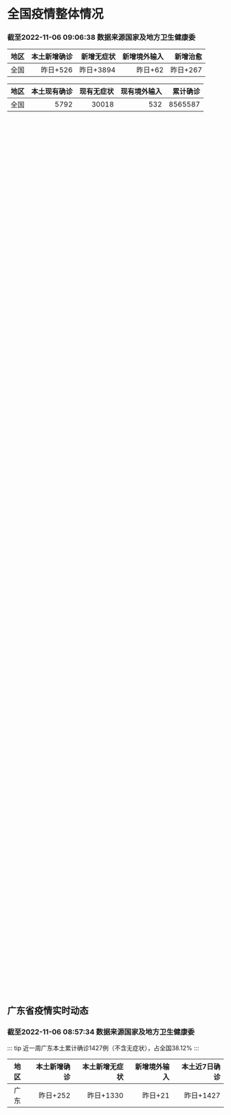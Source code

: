 
# 全国疫情整体情况
### 截至2022-11-06 09:06:38 数据来源国家及地方卫生健康委

|地区|本土新增确诊|新增无症状|新增境外输入|新增治愈|
|:--:|---:|---:|---:|---:|
|全国|昨日+526|昨日+3894|昨日+62|昨日+267|

|地区|本土现有确诊|现有无症状|现有境外输入|累计确诊|
|:--:|---:|---:|---:|---:|
|全国|5792|30018|532|8565587|

<ChinaMap :dataList="dataList" :title="title"/>

<div id="chinaDayModify" style="width:100%;height:500px;margin-bottom:10px;"></div>
<div id="chinaAddHistoryData" style="width:100%;height:500px;margin-bottom:10px;"></div>
<div id="chinaNowHistoryData" style="width:100%;height:500px;margin-bottom:10px;"></div>
<div id="chinaTotalHistoryData" style="width:100%;height:500px;margin-bottom:10px;"></div>


## 广东省疫情实时动态
### 截至2022-11-06 08:57:34 数据来源国家及地方卫生健康委

::: tip 近一周广东本土累计确诊1427例（不含无症状），占全国38.12%
:::

|地区|本土新增确诊|本土新增无症状|新增境外输入|本土近7日确诊|
|:--:|---:|---:|---:|---:|
|广东|昨日+252|昨日+1330|昨日+21|昨日+1427|

<div id="guangdongModify" style="width:100%;height:500px;margin-bottom:10px;"></div>
<div id="guangdongTotalHistory" style="width:100%;height:500px;margin-bottom:10px;"></div>
<div id="guangzhouModifyHistory" style="width:100%;height:500px;margin-bottom:10px;"></div>


<script>
import * as echarts from 'echarts'
export default {
  data(){
    return {
      title: '新增本土确诊',
      dataList: [{name: '台湾', value: 0, addList: []},{name: '香港', value: 0, addList: []},{name: '湖北', value: 0, addList: []},{name: '上海', value: 0, addList: []},{name: '吉林', value: 0, addList: []},{name: '广东', value: 252, addList: [{name: '广州', num: 183},
{name: '汕头', num: 33},
{name: '茂名', num: 31},
{name: '深圳', num: 1},
{name: '佛山', num: 1},
]},{name: '海南', value: 0, addList: []},{name: '四川', value: 6, addList: [{name: '外省返川人员', num: 2},
{name: '乐山', num: 2},
{name: '绵阳', num: 1},
{name: '巴中', num: 1},
]},{name: '福建', value: 4, addList: [{name: '南平', num: 2},
{name: '福州', num: 1},
{name: '漳州', num: 1},
]},{name: '内蒙古', value: 43, addList: [{name: '呼和浩特', num: 39},
{name: '鄂尔多斯', num: 2},
{name: '乌海', num: 1},
{name: '锡林郭勒', num: 1},
]},{name: '北京', value: 43, addList: [{name: '朝阳', num: 18},
{name: '昌平', num: 12},
{name: '海淀', num: 3},
{name: '丰台', num: 3},
{name: '未公布来源', num: 2},
]},{name: '陕西', value: 9, addList: [{name: '西安', num: 6},
{name: '安康', num: 2},
{name: '咸阳', num: 1},
]},{name: '河南', value: 16, addList: [{name: '郑州', num: 15},
{name: '信阳', num: 1},
]},{name: '浙江', value: 1, addList: [{name: '杭州', num: 1},
]},{name: '黑龙江', value: 7, addList: [{name: '哈尔滨', num: 5},
{name: '绥化', num: 2},
]},{name: '山东', value: 7, addList: [{name: '青岛', num: 5},
{name: '枣庄', num: 2},
]},{name: '江苏', value: 2, addList: [{name: '南京', num: 2},
]},{name: '云南', value: 11, addList: [{name: '昆明', num: 7},
{name: '德宏州', num: 3},
{name: '昭通市', num: 1},
]},{name: '天津', value: 0, addList: []},{name: '广西', value: 0, addList: []},{name: '辽宁', value: 1, addList: [{name: '丹东', num: 1},
]},{name: '河北', value: 1, addList: [{name: '定州', num: 1},
]},{name: '新疆', value: 23, addList: [{name: '乌鲁木齐', num: 20},
{name: '伊犁哈萨克自治州', num: 3},
]},{name: '湖南', value: 11, addList: [{name: '未公布来源', num: 11},
]},{name: '安徽', value: 0, addList: []},{name: '重庆', value: 40, addList: [{name: '沙坪坝区', num: 14},
{name: '大足区', num: 13},
{name: '江津区', num: 3},
{name: '万州区', num: 2},
{name: '铜梁区', num: 2},
]},{name: '山西', value: 35, addList: [{name: '大同', num: 31},
{name: '吕梁', num: 2},
{name: '忻州', num: 1},
{name: '晋中', num: 1},
]},{name: '江西', value: 1, addList: [{name: '萍乡', num: 1},
]},{name: '西藏', value: 0, addList: []},{name: '甘肃', value: 6, addList: [{name: '兰州', num: 6},
]},{name: '贵州', value: 2, addList: [{name: '贵阳', num: 1},
{name: '黔东南州', num: 1},
]},{name: '澳门', value: 0, addList: []},{name: '青海', value: 5, addList: [{name: '未公布来源', num: 5},
]},{name: '宁夏', value: 0, addList: []},{name: '南海诸岛', value: 0, addList: []}]
    }
  },
  mounted () {
    const themeObj = {"color":["#2ec7c9","#b6a2de","#5ab1ef","#ffb980","#d87a80","#8d98b3","#e5cf0d","#97b552","#95706d","#dc69aa","#07a2a4","#9a7fd1","#588dd5","#f5994e","#c05050","#59678c","#c9ab00","#7eb00a","#6f5553","#c14089"],"backgroundColor":"rgba(0,0,0,0)","textStyle":{},"title":{"textStyle":{"color":"#008acd"},"subtextStyle":{"color":"#aaaaaa"}},"line":{"itemStyle":{"borderWidth":1},"lineStyle":{"width":2},"symbolSize":3,"symbol":"emptyCircle","smooth":true},"radar":{"itemStyle":{"borderWidth":1},"lineStyle":{"width":2},"symbolSize":3,"symbol":"emptyCircle","smooth":true},"bar":{"itemStyle":{"barBorderWidth":0,"barBorderColor":"#ccc"}},"pie":{"itemStyle":{"borderWidth":0,"borderColor":"#ccc"}},"scatter":{"itemStyle":{"borderWidth":0,"borderColor":"#ccc"}},"boxplot":{"itemStyle":{"borderWidth":0,"borderColor":"#ccc"}},"parallel":{"itemStyle":{"borderWidth":0,"borderColor":"#ccc"}},"sankey":{"itemStyle":{"borderWidth":0,"borderColor":"#ccc"}},"funnel":{"itemStyle":{"borderWidth":0,"borderColor":"#ccc"}},"gauge":{"itemStyle":{"borderWidth":0,"borderColor":"#ccc"}},"candlestick":{"itemStyle":{"color":"#d87a80","color0":"#2ec7c9","borderColor":"#d87a80","borderColor0":"#2ec7c9","borderWidth":1}},"graph":{"itemStyle":{"borderWidth":0,"borderColor":"#ccc"},"lineStyle":{"width":1,"color":"#aaaaaa"},"symbolSize":3,"symbol":"emptyCircle","smooth":true,"color":["#2ec7c9","#b6a2de","#5ab1ef","#ffb980","#d87a80","#8d98b3","#e5cf0d","#97b552","#95706d","#dc69aa","#07a2a4","#9a7fd1","#588dd5","#f5994e","#c05050","#59678c","#c9ab00","#7eb00a","#6f5553","#c14089"],"label":{"color":"#eeeeee"}},"map":{"itemStyle":{"areaColor":"#dddddd","borderColor":"#eeeeee","borderWidth":0.5},"label":{"color":"#d87a80"},"emphasis":{"itemStyle":{"areaColor":"rgba(254,153,78,1)","borderColor":"#444","borderWidth":1},"label":{"color":"rgb(100,0,0)"}}},"geo":{"itemStyle":{"areaColor":"#dddddd","borderColor":"#eeeeee","borderWidth":0.5},"label":{"color":"#d87a80"},"emphasis":{"itemStyle":{"areaColor":"rgba(254,153,78,1)","borderColor":"#444","borderWidth":1},"label":{"color":"rgb(100,0,0)"}}},"categoryAxis":{"axisLine":{"show":true,"lineStyle":{"color":"#008acd"}},"axisTick":{"show":true,"lineStyle":{"color":"#333"}},"axisLabel":{"show":true,"color":"#333"},"splitLine":{"show":false,"lineStyle":{"color":["#eee"]}},"splitArea":{"show":false,"areaStyle":{"color":["rgba(250,250,250,0.3)","rgba(200,200,200,0.3)"]}}},"valueAxis":{"axisLine":{"show":true,"lineStyle":{"color":"#008acd"}},"axisTick":{"show":true,"lineStyle":{"color":"#333"}},"axisLabel":{"show":true,"color":"#333"},"splitLine":{"show":true,"lineStyle":{"color":["#eee"]}},"splitArea":{"show":true,"areaStyle":{"color":["rgba(250,250,250,0.3)","rgba(200,200,200,0.3)"]}}},"logAxis":{"axisLine":{"show":true,"lineStyle":{"color":"#008acd"}},"axisTick":{"show":true,"lineStyle":{"color":"#333"}},"axisLabel":{"show":true,"color":"#333"},"splitLine":{"show":true,"lineStyle":{"color":["#eee"]}},"splitArea":{"show":true,"areaStyle":{"color":["rgba(250,250,250,0.3)","rgba(200,200,200,0.3)"]}}},"timeAxis":{"axisLine":{"show":true,"lineStyle":{"color":"#008acd"}},"axisTick":{"show":true,"lineStyle":{"color":"#333"}},"axisLabel":{"show":true,"color":"#333"},"splitLine":{"show":true,"lineStyle":{"color":["#eee"]}},"splitArea":{"show":false,"areaStyle":{"color":["rgba(250,250,250,0.3)","rgba(200,200,200,0.3)"]}}},"toolbox":{"iconStyle":{"borderColor":"#2ec7c9"},"emphasis":{"iconStyle":{"borderColor":"#18a4a6"}}},"legend":{"textStyle":{"color":"#333333"}},"tooltip":{"axisPointer":{"lineStyle":{"color":"#008acd","width":"1"},"crossStyle":{"color":"#008acd","width":"1"}}},"timeline":{"lineStyle":{"color":"#008acd","width":1},"itemStyle":{"color":"#008acd","borderWidth":1},"controlStyle":{"color":"#008acd","borderColor":"#008acd","borderWidth":0.5},"checkpointStyle":{"color":"#2ec7c9","borderColor":"#2ec7c9"},"label":{"color":"#008acd"},"emphasis":{"itemStyle":{"color":"#a9334c"},"controlStyle":{"color":"#008acd","borderColor":"#008acd","borderWidth":0.5},"label":{"color":"#008acd"}}},"visualMap":{"color":["#5ab1ef","#e0ffff"]},"dataZoom":{"backgroundColor":"rgba(47,69,84,0)","dataBackgroundColor":"#efefff","fillerColor":"rgba(182,162,222,0.2)","handleColor":"#008acd","handleSize":"100%","textStyle":{"color":"#333333"}},"markPoint":{"label":{"color":"#eeeeee"},"emphasis":{"label":{"color":"#eeeeee"}}}}

    echarts.registerTheme('dark', (themeObj))

    this.chartChDay = echarts.init(document.getElementById("chinaDayModify"), "dark")
,this.chartChAdd = echarts.init(document.getElementById("chinaAddHistoryData"), "dark")
,this.chartChNow = echarts.init(document.getElementById("chinaNowHistoryData"), "dark")
,this.chartChTotal = echarts.init(document.getElementById("chinaTotalHistoryData"), "dark")
,this.chartGdMod = echarts.init(document.getElementById("guangdongModify"), "dark")
,this.chartGdTotal = echarts.init(document.getElementById("guangdongTotalHistory"), "dark")
,this.chartGzMod = echarts.init(document.getElementById("guangzhouModifyHistory"), "dark")


    const option_gd_mod = {
      title: {
        text: '广东疫情新增趋势（人）'
      },
      tooltip: {
        trigger: 'axis',
        axisPointer: {
          type: 'cross',
          label: {
            backgroundColor: '#6a7985'
          }
        }
      },
      legend: {
        top: 20,
        data: [{name: '本土新增确诊',icon: 'rect'}, {name: '本土新增无症状',icon: 'rect'},{name: '新增境外输入',icon: 'rect'}]
      },
      grid: {
        left: '3%',
        right: '4%',
        bottom: '3%',
        containLabel: true
      },
      toolbox: {
        feature: {
          saveAsImage: {}
        }
      },
      xAxis: {
        type: 'category',
        boundaryGap: false,
        data: ["09.08","09.09","09.10","09.11","09.12","09.13","09.14","09.15","09.16","09.17","09.18","09.19","09.20","09.21","09.22","09.23","09.24","09.25","09.26","09.27","09.28","09.29","09.30","10.01","10.02","10.03","10.04","10.05","10.06","10.07","10.08","10.09","10.10","10.11","10.12","10.13","10.14","10.15","10.16","10.17","10.18","10.19","10.20","10.21","10.22","10.23","10.24","10.25","10.26","10.27","10.28","10.29","10.30","10.31","11.01","11.02","11.03","11.04","11.05",]
      },
      yAxis: {
        type: 'value'
      },
      series: [
        {
          name: '本土新增确诊',
          type: 'line',
          areaStyle: {},
          emphasis: {
            focus: 'series'
          },
          data: [36,26,15,17,7,6,5,5,3,2,1,0,3,1,2,5,6,7,12,4,18,16,22,17,19,27,34,37,41,47,34,31,38,43,36,53,60,35,23,36,50,26,27,19,32,23,33,45,15,27,63,83,291,242,125,103,195,219,252,]
        },
        {
          name: '本土新增无症状',
          type: 'line',
          areaStyle: {},
          emphasis: {
            focus: 'series'
          },
          data: [28,6,10,11,4,3,4,1,1,1,2,1,2,2,4,0,0,5,5,2,5,15,21,10,24,16,24,27,34,27,21,24,25,11,17,21,29,29,38,61,48,58,62,74,59,70,62,67,84,88,136,195,468,458,298,356,470,669,1330,]
        },
        {
          name: '新增境外输入',
          type: 'line',
          areaStyle: {},
          emphasis: {
            focus: 'series'
          },
          data: [16,23,19,21,12,11,8,10,15,7,11,15,12,13,14,15,12,19,14,15,21,15,11,29,11,19,18,19,27,10,14,27,27,14,17,15,24,18,18,11,12,14,25,17,9,19,12,6,5,11,14,14,8,7,10,12,13,9,21,]
        }
      ]
    };

    const option_gd_total = {
      title: {
        text: '广东疫情概览（人）'
      },
      tooltip: {
        trigger: 'axis',
        axisPointer: {
          type: 'cross',
          label: {
            backgroundColor: '#6a7985'
          }
        }
      },
      legend: {
        top: 20,
        data: [{name: '累计确诊',icon: 'rect'},{name: '累计治愈',icon: 'rect'}]
      },
      grid: {
        left: '3%',
        right: '4%',
        bottom: '3%',
        containLabel: true
      },
      toolbox: {
        feature: {
          saveAsImage: {}
        }
      },
      xAxis: {
        type: 'category',
        boundaryGap: false,
        data: ["09.08","09.09","09.10","09.11","09.12","09.13","09.14","09.15","09.16","09.17","09.18","09.19","09.20","09.21","09.22","09.23","09.24","09.25","09.26","09.27","09.28","09.29","09.30","10.01","10.02","10.03","10.04","10.05","10.06","10.07","10.08","10.09","10.10","10.11","10.12","10.13","10.14","10.15","10.16","10.17","10.18","10.19","10.20","10.21","10.22","10.23","10.24","10.25","10.26","10.27","10.28","10.29","10.30","10.31","11.01","11.02","11.03","11.04","11.05",]
      },
      yAxis: {
        type: 'value'
      },
      series: [
        {
          name: '累计确诊',
          type: 'line',
          areaStyle: {},
          emphasis: {
            focus: 'series'
          },
          data: [9559,9608,9642,9680,9699,9716,9729,9744,9762,9771,9783,9798,9813,9827,9843,9863,9881,9905,9931,9950,9991,10022,10055,10101,10131,10177,10229,10285,10353,10410,10458,10516,10581,10638,10691,10759,10843,10896,10947,10994,11056,11106,11138,11174,11215,11257,11302,11353,11373,11411,11488,11585,11884,12133,12268,12383,12591,12819,13092,]
        },
        {
          name: '累计治愈',
          type: 'line',
          areaStyle: {},
          emphasis: {
            focus: 'series'
          },
          data: [8831,8855,8888,8923,8959,9011,9075,9140,9140,9140,9140,9140,9140,9140,9529,9529,9529,9529,9529,9529,9529,9529,9529,9529,9529,9529,9529,9529,9877,9877,9877,9972,10007,10048,10091,10127,10127,10127,10178,10239,10298,10298,10298,10298,10298,10298,10298,10298,10298,10298,10298,10298,10298,10298,10298,10298,10298,10298,10298,]
        }
      ]
    };

    const option_gz_mod = {
      title: {
        text: '广州疫情新增趋势（人）'
      },
      tooltip: {
        trigger: 'axis',
        axisPointer: {
          type: 'cross',
          label: {
            backgroundColor: '#6a7985'
          }
        }
      },
      legend: {
        top: 20,
        data: [{name: '本土新增确诊',icon: 'rect'},{name: '本土新增无症状',icon: 'rect'}]
      },
      grid: {
        left: '3%',
        right: '4%',
        bottom: '3%',
        containLabel: true
      },
      toolbox: {
        feature: {
          saveAsImage: {}
        }
      },
      xAxis: {
        type: 'category',
        boundaryGap: false,
        data: ["0908","0909","0910","0911","0912","0913","0914","0915","0916","0917","0918","0919","0920","0921","0922","0923","0924","0925","0926","0927","0928","0929","0930","1001","1002","1003","1004","1005","1006","1007","1008","1009","1010","1011","1012","1013","1014","1015","1016","1017","1018","1019","1020","1021","1022","1023","1024","1025","1026","1027","1028","1029","1030","1031","1101","1102","1103","1104","1105",]
      },
      yAxis: {
        type: 'value'
      },
      series: [
        {
          name: '本土新增确诊',
          type: 'line',
          areaStyle: {},
          emphasis: {
            focus: 'series'
          },
          data: [2,0,0,0,0,0,0,0,0,1,0,0,0,0,1,4,5,2,2,0,1,1,2,0,5,10,12,14,21,17,18,5,13,6,10,25,23,20,3,16,22,6,10,12,18,16,22,27,11,19,54,66,232,190,85,83,149,168,183,]
        },
        {
          name: '本土新增无症状',
          type: 'line',
          areaStyle: {},
          emphasis: {
            focus: 'series'
          },
          data: [0,0,0,0,0,0,0,0,1,0,1,0,1,2,4,0,0,0,1,1,0,2,0,0,3,7,5,13,8,12,9,15,1,2,7,3,8,16,27,43,31,44,46,46,39,53,43,46,39,46,85,125,295,289,253,323,430,635,1259,]
        }
      ]
    };

    const option_ch_day  = {
      series: [
        {
          type: 'treemap',
          data: [
            {
              name: '本土新增确诊昨日+526',
              value: 526,
            },
            {
              name: '新增无症状昨日+3894',
              value: 3894,
            },
            {
              name: '新增境外输入昨日+62',
              value: 62,
            },
            {
              name: '新增治愈昨日+267',
              value: 267,
            },
          ]
        }
      ]
    };

    const option_ch_add = {
      title: {
        text: '新增疫情整体走势'
      },
      tooltip: {
        trigger: 'axis',
        axisPointer: {
          type: 'cross',
          label: {
            backgroundColor: '#6a7985'
          }
        }
      },
      legend: {
        top: 20,
        data: [{name: '本土确诊',icon: 'rect'}, {name: '无症状感染',icon: 'rect'},{name: '新增境外输入',icon: 'rect'}]
      },
      grid: {
        left: '3%',
        right: '4%',
        bottom: '3%',
        containLabel: true
      },
      toolbox: {
        feature: {
          saveAsImage: {}
        }
      },
      xAxis: {
        type: 'category',
        boundaryGap: false,
        data: ["09.06","09.07","09.08","09.09","09.10","09.11","09.12","09.13","09.14","09.15","09.16","09.17","09.18","09.19","09.20","09.21","09.22","09.23","09.24","09.25","09.26","09.27","09.28","09.29","09.30","10.01","10.02","10.03","10.04","10.05","10.06","10.07","10.08","10.09","10.10","10.11","10.12","10.13","10.14","10.15","10.16","10.17","10.18","10.19","10.20","10.21","10.22","10.23","10.24","10.25","10.26","10.27","10.28","10.29","10.30","10.31","11.01","11.02","11.03","11.04","11.05",]
      },
      yAxis: {
        type: 'value'
      },
      series: [
        {
          name: '本土确诊',
          type: 'line',
          areaStyle: {},
          emphasis: {
            focus: 'series'
          },
          data: [323,241,259,239,179,164,188,196,126,102,76,106,92,104,123,114,121,129,159,235,173,119,106,97,106,116,189,250,223,183,216,447,441,373,427,374,322,249,291,174,182,208,204,164,158,159,155,173,205,297,193,214,324,353,479,498,409,531,704,596,526,]
        },
        {
          name: '无症状感染',
          type: 'line',
          areaStyle: {},
          emphasis: {
            focus: 'series'
          },
          data: [1247,1093,1033,994,959,785,727,762,823,746,505,930,715,525,485,512,627,624,601,597,636,625,526,625,549,432,466,626,747,1005,1267,1301,1307,1566,1662,1386,1154,1010,900,668,534,587,630,643,638,658,683,751,875,944,924,1123,1153,1566,2220,2221,2346,2669,3167,3063,3894,]
        },
        {
          name: '新增境外输入',
          type: 'line',
          areaStyle: {},
          emphasis: {
            focus: 'series'
          },
          data: [57,39,42,51,55,62,54,41,41,59,64,48,55,48,43,51,54,59,58,60,72,75,64,59,66,63,51,57,50,46,72,54,62,61,64,43,50,64,70,70,63,42,43,47,56,56,52,48,41,41,38,48,53,48,42,49,56,50,53,61,62,]
        }
      ]
    };

    const option_ch_now = {
      title: {
        text: '现有疫情整体走势'
      },
      tooltip: {
        trigger: 'axis',
        axisPointer: {
          type: 'cross',
          label: {
            backgroundColor: '#6a7985'
          }
        }
      },
      legend: {
        top: 20,
        data: [{name: '本土确诊',icon: 'rect'}, {name: '无症状感染',icon: 'rect'},{name: '新增境外输入',icon: 'rect'}]
      },
      grid: {
        left: '3%',
        right: '4%',
        bottom: '3%',
        containLabel: true
      },
      toolbox: {
        feature: {
          saveAsImage: {}
        }
      },
      xAxis: {
        type: 'category',
        boundaryGap: false,
        data: ["09.06","09.07","09.08","09.09","09.10","09.11","09.12","09.13","09.14","09.15","09.16","09.17","09.18","09.19","09.20","09.21","09.22","09.23","09.24","09.25","09.26","09.27","09.28","09.29","09.30","10.01","10.02","10.03","10.04","10.05","10.06","10.07","10.08","10.09","10.10","10.11","10.12","10.13","10.14","10.15","10.16","10.17","10.18","10.19","10.20","10.21","10.22","10.23","10.24","10.25","10.26","10.27","10.28","10.29","10.30","10.31","11.01","11.02","11.03","11.04","11.05",]
      },
      yAxis: {
        type: 'value'
      },
      series: [
        {
          name: '本土确诊',
          type: 'line',
          areaStyle: {},
          emphasis: {
            focus: 'series'
          },
          data: [5709,5713,5666,5575,5403,5083,4851,4714,4334,3681,3502,3293,3070,2881,2726,2606,2494,2477,2395,2404,2381,2378,2365,2359,2301,2314,2306,2341,2261,2263,2329,2666,2977,3240,3460,3637,3779,3824,3906,3854,3808,3777,3677,3595,3529,3362,3245,3179,3062,3127,3104,3107,3252,3440,3751,4101,4324,4641,5070,5473,5792,]
        },
        {
          name: '无症状感染',
          type: 'line',
          areaStyle: {},
          emphasis: {
            focus: 'series'
          },
          data: [571,548,560,560,567,568,566,563,550,565,586,572,576,577,571,577,564,563,552,558,585,613,632,610,608,631,623,629,615,620,628,633,641,646,644,623,618,632,657,650,655,636,635,623,624,624,629,605,592,578,562,551,549,547,527,537,530,523,527,530,532,]
        },
        {
          name: '新增境外输入',
          type: 'line',
          areaStyle: {},
          emphasis: {
            focus: 'series'
          },
          data: [24163,24009,23400,22660,22555,21919,21298,20832,20206,18729,18148,17756,17213,16241,14762,14010,13518,11627,11277,10573,10414,10373,10105,9829,9770,9618,8814,8449,8109,8069,8744,9419,10193,11206,11944,12805,13455,13998,14442,14606,14679,14750,14715,14774,14658,14360,14193,14094,14026,14399,14475,14817,15140,15931,17538,19036,20631,22423,24734,26924,30018,]
        }
      ]
    };

    const option_ch_total = {
      title: {
        text: '累计疫情整体走势'
      },
      tooltip: {
        trigger: 'axis',
        axisPointer: {
          type: 'cross',
          label: {
            backgroundColor: '#6a7985'
          }
        }
      },
      legend: {
        top: 20,
        data: [{name: '确诊(含港澳台)', con: 'rect'}, {name: '死亡(含港澳台)',icon: 'rect'}]
      },
      grid: {
        left: '3%',
        right: '4%',
        bottom: '3%',
        containLabel: true
      },
      toolbox: {
        feature: {
          saveAsImage: {}
        }
      },
      xAxis: {
        type: 'category',
        boundaryGap: false,
        data: ["09.06","09.07","09.08","09.09","09.10","09.11","09.12","09.13","09.14","09.15","09.16","09.17","09.18","09.19","09.20","09.21","09.22","09.23","09.24","09.25","09.26","09.27","09.28","09.29","09.30","10.01","10.02","10.03","10.04","10.05","10.06","10.07","10.08","10.09","10.10","10.11","10.12","10.13","10.14","10.15","10.16","10.17","10.18","10.19","10.20","10.21","10.22","10.23","10.24","10.25","10.26","10.27","10.28","10.29","10.30","10.31","11.01","11.02","11.03","11.04","11.05",]
      },
      yAxis: {
        type: 'value'
      },
      series: [
        {
          name: '确诊(含港澳台)',
          type: 'line',
          areaStyle: {},
          emphasis: {
            focus: 'series'
          },
          data: [6144277,6187141,6223835,6259551,6296680,6330038,6356783,6404975,6455788,6502479,6545234,6585920,6626392,6655661,6701113,6748819,6792066,6833790,6872895,6912675,6942179,6988610,7037863,7083359,7127469,7171159,7215114,7249310,7299603,7355347,7402656,7454504,7499946,7499946,7578751,7621171,7621171,7621171,7778306,7822739,7865269,7895059,7895059,7895059,8026778,8064765,8101522,8137786,8137786,8137786,8246496,8283181,8318921,8352484,8385213,8409023,8444367,8478830,8510115,8538758,8565587,]
        },
        {
          name: '死亡(含港澳台)',
          type: 'line',
          areaStyle: {},
          emphasis: {
            focus: 'series'
          },
          data: [25088,25130,25171,25237,25275,25315,25354,25381,25428,25491,25553,25603,25671,25712,25744,25792,25868,26074,26132,26176,26244,26278,26330,26388,26446,26500,26568,26609,21422,26706,26769,26823,26823,26823,26823,26823,26823,26823,26823,26823,26823,26823,26823,26823,26823,26823,26823,26823,26823,26823,26823,26823,26823,26823,26823,26823,26823,26823,26823,26823,26823,]
        }
      ]
    };

    this.chartGdMod.setOption(option_gd_mod);
    this.chartGdTotal.setOption(option_gd_total);
    this.chartGzMod.setOption(option_gz_mod);
    this.chartChDay.setOption(option_ch_day);
    this.chartChAdd.setOption(option_ch_add);
    this.chartChNow.setOption(option_ch_now);
    this.chartChTotal.setOption(option_ch_total);

    window.onresize = () => {
      this.chartGdMod.resize()
      this.chartGdTotal.resize()
      this.chartGzMod.resize()
      this.chartChDay.resize()
      this.chartChAdd.resize()
      this.chartChNow.resize()
      this.chartChTotal.resize()
    }
  }
}
</script>

## 广东省各地区疫情情况

::: danger 246个中高风险地区
:::

|地区|本土新增确诊|本土新增无症状|本土近7日确诊|中高风险地区|
|:--:|---:|---:|---:|---:|
|广州|+183|+1259|+1090|+109|
|汕头|+33|+24|+100|+20|
|茂名|+31|+17|+58|+49|
|佛山|+1|+8|+23|0|
|深圳|+1|+1|+86|+36|
|清远|+1|+1|+3|0|
|湛江|+1|0|+2|+14|
|潮州|+1|0|+1|0|
|梅州|0|+10|+46|+7|
|揭阳|0|+9|0|0|
|东莞|0|+1|+1|+5|
|江门|0|0|+10|+3|
|韶关|0|0|+4|0|
|阳江|0|0|+1|+2|
|河源|0|0|+1|0|
|云浮|0|0|+1|0|
|汕尾|0|0|0|0|
|肇庆|0|0|0|0|
|珠海|0|0|0|0|
|惠州|0|0|0|+1|
|中山|0|0|0|0|


## 广东疫情热点动态

  
### 11-06 09:56
::: tip 东莞大朗镇昨日新增1例无症状感染者
11月5日0—24时，东莞市大朗镇新增1例无症状感染者，在石龙火车站外市来莞人员“落地检”中发现，为非闭环管理重点人员。情况如下：无症状感染者：女，41岁，暂住在大朗镇松木山村。10月29日—11月3...

信息来源：南方都市报

[阅读全文](https://h5.baike.qq.com/mobile/landing.html?docid=20221106A01WLK00&isNews=1&adtag=wxjk.yqssc.yqdt)
:::

### 11-06 09:10
::: tip 广东新增本土确诊病例252例、本土无症状感染者1330例
中新网11月6日电 据广东卫健委官方微信消息，11月5日0-24时，广东全省新增本土确诊病例133例(广州66例，深圳1例，汕头33例，佛山1例，湛江1例，茂名30例，清远1例)；新增本土无症状感染者...

信息来源：中国新闻网

[阅读全文](https://h5.baike.qq.com/mobile/landing.html?docid=20221106A01LPK00&isNews=1&adtag=wxjk.yqssc.yqdt)
:::

### 11-06 09:07
::: tip 广州昨日新增本土确诊66例、无症状感染者1259例
据广东省卫健委网站消息，11月5日0-24时，全省新增本土确诊病例133例（广州66例，深圳1例，汕头33例，佛山1例，湛江1例，茂名30例，清远1例）；新增本土无症状感染者1330例（广州1259例...

信息来源：观察者网

[阅读全文](https://h5.baike.qq.com/mobile/landing.html?docid=20221106A01KZ500&isNews=1&adtag=wxjk.yqssc.yqdt)
:::

### 11-06 09:05
::: tip 最新通告！南山这些区域划为临时风险排查区
昨天（5日）晚上

南山区发布通告

自2022年11月5日0时起

对南山区粤海街道部分区域

采取临时风险排查措施...

深圳大件事

[阅读全文](https://mp.weixin.qq.com/s?__biz=MzA4NTczOTMzMQ==&mid=2651395354&idx=2&sn=e0743d329dff74a0cd4e1c7e43e2f40e&chksm=842ee736b3596e209c53c03c05979ca8d269b786b99b14f7b095ca5abda1db7eb247e556aef6&mpshare=1&scene=1&srcid=11067XO2u2dxnMkNP5xgFyeH&sharer_sharetime=1667697600829&sharer_shareid=cf6417681f1ab593d86f6816cedb531b&version=4.0.19.6020&platform=win#rd)
:::

### 11-06 08:48
::: tip 广东昨日新增本土确诊病例133例、本土无症状感染者1330例
11月5日0-24时，广东新增本土确诊病例133例（广州66例，深圳1例，汕头33例，佛山1例，湛江1例，茂名30例，清远1例）；新增本土无症状感染者1330例（广州1259例，深圳1例，汕头24例，...

信息来源：南方都市报

[阅读全文](https://h5.baike.qq.com/mobile/landing.html?docid=20221106A01FRA00&isNews=1&adtag=wxjk.yqssc.yqdt)
:::

### 11-06 08:44
::: tip 11月5日深圳新增1例确诊病例和1例无症状感染者
11月5日0-24时，深圳新增1例新冠肺炎确诊病例和1例新冠病毒无症状感染者，均为外省返深人员，在非闭环管理的重点人员筛查中发现。...

深圳卫健委

[阅读全文](https://mp.weixin.qq.com/s?__biz=MzIxNDA0MTExMg==&mid=2652202079&idx=1&sn=6352a739658b59af9a0729fbcdde317d&chksm=8c4c5328bb3bda3e164fecaf89251c3b99ab85a46d8cbfa920d1ee7ba309bb76ce55470e30c8&mpshare=1&scene=1&srcid=1106m832d5Wnuo0k5tVp4Dgo&sharer_sharetime=1667697617985&sharer_shareid=cf6417681f1ab593d86f6816cedb531b&version=4.0.19.6020&platform=win#rd)
:::

### 11-06 06:01
::: tip 11月6日，信宜市开展大规模核酸检测工作（附419个核酸检测点信息）
根据最新疫情防控形势和市疫情防控工作部署，为切实保障广大人民群众身体健康和生命安全，信宜市定于2022年11月6日9:00—18:00（具体以各采样点安排为准）开展核酸检测工作。有关事项如下:一、请1...

信息来源：南方PLUS

[阅读全文](https://h5.baike.qq.com/mobile/landing.html?docid=20221106A00NQS00&isNews=1&adtag=wxjk.yqssc.yqdt)
:::

### 11-06 08:40
::: tip 2022年11月6日广东省新冠肺炎疫情情况
                                                        　　11月5日0-24时，全省新增本土确诊病例133例（广州66例，深圳1例，汕头33例...

信息来源：广东省卫生健康委员会

[阅读全文](https://h5.baike.qq.com/mobile/landing.html?docid=WJW202211068GQA3EKW&isNews=1&adtag=wxjk.yqssc.yqdt)
:::

### 11-05 23:59
::: tip 周知 | 广州多区11月6日开展全员核酸检测→
越秀区、荔湾区、天河区、白云区、黄埔区、番禺区、南沙区、从化区11月6日开展全员核酸检测工作，通告详情如下：...

广州卫健委

[阅读全文](https://mp.weixin.qq.com/s?__biz=MzU2NTA0NTI0Ng==&mid=2247626188&idx=2&sn=6cf22b92311a78eb7dcbc92c116d980e&chksm=fc4d1f5dcb3a964bd5b1d094328736da0882352be473b5f757a297be8cd8101bd97cc322932e&mpshare=1&scene=1&srcid=1106BwHeexshHFvnczopxLQh&sharer_sharetime=1667665603605&sharer_shareid=cf6417681f1ab593d86f6816cedb531b&version=4.0.19.6020&platform=win#rd)
:::

### 11-05 23:59
::: tip 周知丨越秀、海珠、黄埔、花都、番禺最新公告！事关涉疫重点场所、临时管控、风险区调整、社会面疫情防控→
11月5日下午至发稿前，多区发布最新通告：



越秀区公布新增涉疫重点场所

海珠区部分区域实施临时管控管理

黄埔区部分区域实施临时管控管理、公布涉疫重点场所

花都区调整风险区域

番禺区调整部...

广州卫健委

[阅读全文](https://mp.weixin.qq.com/s?__biz=MzU2NTA0NTI0Ng==&mid=2247626188&idx=1&sn=ad5ae8abeb251a9a8955a325610015b1&chksm=fc4d1f5dcb3a964bb5e08ee01069824f0d09fb2a9cb0aff3943ee4e07592b67ceaff80cb5864&mpshare=1&scene=1&srcid=1106kHjptyPe5775aK4aSM2J&sharer_sharetime=1667665593598&sharer_shareid=cf6417681f1ab593d86f6816cedb531b&version=4.0.19.6020&platform=win#rd)
:::


## 广州疫情热点动态

  
### 11-06 09:07
::: tip 广州昨日新增本土确诊66例、无症状感染者1259例
据广东省卫健委网站消息，11月5日0-24时，全省新增本土确诊病例133例（广州66例，深圳1例，汕头33例，佛山1例，湛江1例，茂名30例，清远1例）；新增本土无症状感染者1330例（广州1259例...

信息来源：观察者网

[阅读全文](https://h5.baike.qq.com/mobile/landing.html?docid=20221106A01KZ500&isNews=1&adtag=wxjk.yqssc.yqdt)
:::

### 11-06 09:56
::: tip 东莞大朗镇昨日新增1例无症状感染者
11月5日0—24时，东莞市大朗镇新增1例无症状感染者，在石龙火车站外市来莞人员“落地检”中发现，为非闭环管理重点人员。情况如下：无症状感染者：女，41岁，暂住在大朗镇松木山村。10月29日—11月3...

信息来源：南方都市报

[阅读全文](https://h5.baike.qq.com/mobile/landing.html?docid=20221106A01WLK00&isNews=1&adtag=wxjk.yqssc.yqdt)
:::

### 11-06 09:10
::: tip 广东新增本土确诊病例252例、本土无症状感染者1330例
中新网11月6日电 据广东卫健委官方微信消息，11月5日0-24时，广东全省新增本土确诊病例133例(广州66例，深圳1例，汕头33例，佛山1例，湛江1例，茂名30例，清远1例)；新增本土无症状感染者...

信息来源：中国新闻网

[阅读全文](https://h5.baike.qq.com/mobile/landing.html?docid=20221106A01LPK00&isNews=1&adtag=wxjk.yqssc.yqdt)
:::

### 11-06 09:05
::: tip 最新通告！南山这些区域划为临时风险排查区
昨天（5日）晚上

南山区发布通告

自2022年11月5日0时起

对南山区粤海街道部分区域

采取临时风险排查措施...

深圳大件事

[阅读全文](https://mp.weixin.qq.com/s?__biz=MzA4NTczOTMzMQ==&mid=2651395354&idx=2&sn=e0743d329dff74a0cd4e1c7e43e2f40e&chksm=842ee736b3596e209c53c03c05979ca8d269b786b99b14f7b095ca5abda1db7eb247e556aef6&mpshare=1&scene=1&srcid=11067XO2u2dxnMkNP5xgFyeH&sharer_sharetime=1667697600829&sharer_shareid=cf6417681f1ab593d86f6816cedb531b&version=4.0.19.6020&platform=win#rd)
:::

### 11-06 08:48
::: tip 广东昨日新增本土确诊病例133例、本土无症状感染者1330例
11月5日0-24时，广东新增本土确诊病例133例（广州66例，深圳1例，汕头33例，佛山1例，湛江1例，茂名30例，清远1例）；新增本土无症状感染者1330例（广州1259例，深圳1例，汕头24例，...

信息来源：南方都市报

[阅读全文](https://h5.baike.qq.com/mobile/landing.html?docid=20221106A01FRA00&isNews=1&adtag=wxjk.yqssc.yqdt)
:::

### 11-06 08:44
::: tip 11月5日深圳新增1例确诊病例和1例无症状感染者
11月5日0-24时，深圳新增1例新冠肺炎确诊病例和1例新冠病毒无症状感染者，均为外省返深人员，在非闭环管理的重点人员筛查中发现。...

深圳卫健委

[阅读全文](https://mp.weixin.qq.com/s?__biz=MzIxNDA0MTExMg==&mid=2652202079&idx=1&sn=6352a739658b59af9a0729fbcdde317d&chksm=8c4c5328bb3bda3e164fecaf89251c3b99ab85a46d8cbfa920d1ee7ba309bb76ce55470e30c8&mpshare=1&scene=1&srcid=1106m832d5Wnuo0k5tVp4Dgo&sharer_sharetime=1667697617985&sharer_shareid=cf6417681f1ab593d86f6816cedb531b&version=4.0.19.6020&platform=win#rd)
:::

### 11-06 06:01
::: tip 11月6日，信宜市开展大规模核酸检测工作（附419个核酸检测点信息）
根据最新疫情防控形势和市疫情防控工作部署，为切实保障广大人民群众身体健康和生命安全，信宜市定于2022年11月6日9:00—18:00（具体以各采样点安排为准）开展核酸检测工作。有关事项如下:一、请1...

信息来源：南方PLUS

[阅读全文](https://h5.baike.qq.com/mobile/landing.html?docid=20221106A00NQS00&isNews=1&adtag=wxjk.yqssc.yqdt)
:::

### 11-06 08:40
::: tip 2022年11月6日广东省新冠肺炎疫情情况
                                                        　　11月5日0-24时，全省新增本土确诊病例133例（广州66例，深圳1例，汕头33例...

信息来源：广东省卫生健康委员会

[阅读全文](https://h5.baike.qq.com/mobile/landing.html?docid=WJW202211068GQA3EKW&isNews=1&adtag=wxjk.yqssc.yqdt)
:::

### 11-05 23:59
::: tip 周知 | 广州多区11月6日开展全员核酸检测→
越秀区、荔湾区、天河区、白云区、黄埔区、番禺区、南沙区、从化区11月6日开展全员核酸检测工作，通告详情如下：...

广州卫健委

[阅读全文](https://mp.weixin.qq.com/s?__biz=MzU2NTA0NTI0Ng==&mid=2247626188&idx=2&sn=6cf22b92311a78eb7dcbc92c116d980e&chksm=fc4d1f5dcb3a964bd5b1d094328736da0882352be473b5f757a297be8cd8101bd97cc322932e&mpshare=1&scene=1&srcid=1106BwHeexshHFvnczopxLQh&sharer_sharetime=1667665603605&sharer_shareid=cf6417681f1ab593d86f6816cedb531b&version=4.0.19.6020&platform=win#rd)
:::

### 11-05 23:59
::: tip 周知丨越秀、海珠、黄埔、花都、番禺最新公告！事关涉疫重点场所、临时管控、风险区调整、社会面疫情防控→
11月5日下午至发稿前，多区发布最新通告：



越秀区公布新增涉疫重点场所

海珠区部分区域实施临时管控管理

黄埔区部分区域实施临时管控管理、公布涉疫重点场所

花都区调整风险区域

番禺区调整部...

广州卫健委

[阅读全文](https://mp.weixin.qq.com/s?__biz=MzU2NTA0NTI0Ng==&mid=2247626188&idx=1&sn=ad5ae8abeb251a9a8955a325610015b1&chksm=fc4d1f5dcb3a964bb5e08ee01069824f0d09fb2a9cb0aff3943ee4e07592b67ceaff80cb5864&mpshare=1&scene=1&srcid=1106kHjptyPe5775aK4aSM2J&sharer_sharetime=1667665593598&sharer_shareid=cf6417681f1ab593d86f6816cedb531b&version=4.0.19.6020&platform=win#rd)
:::


